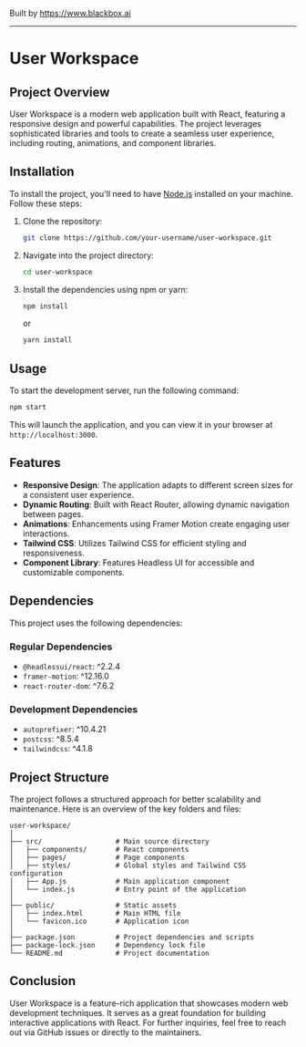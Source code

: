 
Built by https://www.blackbox.ai

---

# User Workspace

## Project Overview

User Workspace is a modern web application built with React, featuring a responsive design and powerful capabilities. The project leverages sophisticated libraries and tools to create a seamless user experience, including routing, animations, and component libraries.

## Installation

To install the project, you'll need to have [Node.js](https://nodejs.org/) installed on your machine. Follow these steps:

1. Clone the repository:

   ```bash
   git clone https://github.com/your-username/user-workspace.git
   ```

2. Navigate into the project directory:

   ```bash
   cd user-workspace
   ```

3. Install the dependencies using npm or yarn:

   ```bash
   npm install
   ```

   or

   ```bash
   yarn install
   ```

## Usage

To start the development server, run the following command:

```bash
npm start
```

This will launch the application, and you can view it in your browser at `http://localhost:3000`.

## Features

- **Responsive Design**: The application adapts to different screen sizes for a consistent user experience.
- **Dynamic Routing**: Built with React Router, allowing dynamic navigation between pages.
- **Animations**: Enhancements using Framer Motion create engaging user interactions.
- **Tailwind CSS**: Utilizes Tailwind CSS for efficient styling and responsiveness.
- **Component Library**: Features Headless UI for accessible and customizable components.

## Dependencies

This project uses the following dependencies:

### Regular Dependencies

- `@headlessui/react`: ^2.2.4
- `framer-motion`: ^12.16.0
- `react-router-dom`: ^7.6.2

### Development Dependencies

- `autoprefixer`: ^10.4.21
- `postcss`: ^8.5.4
- `tailwindcss`: ^4.1.8

## Project Structure

The project follows a structured approach for better scalability and maintenance. Here is an overview of the key folders and files:

```
user-workspace/
│
├── src/                  # Main source directory
│   ├── components/       # React components
│   ├── pages/            # Page components
│   ├── styles/           # Global styles and Tailwind CSS configuration
│   ├── App.js            # Main application component
│   └── index.js          # Entry point of the application
│
├── public/               # Static assets
│   ├── index.html        # Main HTML file
│   └── favicon.ico       # Application icon
│
├── package.json          # Project dependencies and scripts
├── package-lock.json     # Dependency lock file
└── README.md             # Project documentation
```

## Conclusion

User Workspace is a feature-rich application that showcases modern web development techniques. It serves as a great foundation for building interactive applications with React. For further inquiries, feel free to reach out via GitHub issues or directly to the maintainers.